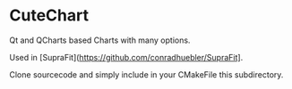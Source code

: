 # CuteChart

Qt and QCharts based Charts with many options.

Used in [SupraFit](https://github.com/conradhuebler/SupraFit].


Clone sourcecode and simply include in your CMakeFile this subdirectory.
